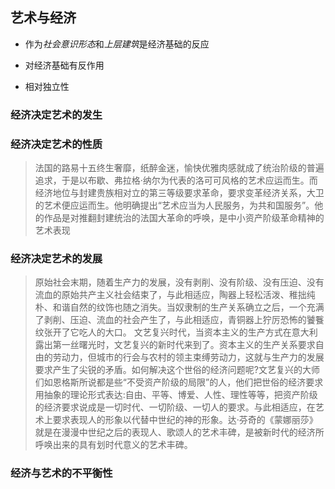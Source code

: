 ## 艺术与经济

- 作为*社会意识形态*和*上层建筑*是经济基础的反应

- 对经济基础有反作用

- 相对独立性

### 经济决定艺术的发生

### 经济决定艺术的性质
>法国的路易十五终生奢靡，纸醉金迷，愉快优雅肉感就成了统治阶级的普遍追求，于是以布歇、弗拉格·纳尔为代表的洛可可风格的艺术应运而生。而经济地位与封建贵族相对立的第三等级要求革命，要求变革经济关系，大卫的艺术便应运而生。他明确提出“艺术应当为人民服务，为共和国服务”。他的作品是对推翻封建统治的法国大革命的呼唤，是中小资产阶级革命精神的艺术表现

### 经济决定艺术的发展
> 原始社会末期，随着生产力的发展，没有剥削、没有阶级、没有压迫、没有流血的原始共产主义社会结束了，与此相适应，陶器上轻松活泼、稚拙纯朴、和谐自然的纹饰也随之消失。当奴隶制的生产关系确立之后，一个充满了剥削、压迫、流血的社会产生了，与此相适应，青铜器上狞厉恐怖的饕餮纹张开了它吃人的大口。
> 文艺复兴时代，当资本主义的生产方式在意大利露出第一丝曙光时，文艺复兴的新时代来到了。资本主义的生产关系要求自由的劳动力，但城市的行会与农村的领主束缚劳动力，这就与生产力的发展要求产生了尖锐的矛盾。如何解决这个世俗的经济问题呢?文艺复兴的大师们如恩格斯所说都是些“不受资产阶级的局限”的人，他们把世俗的经济要求用抽象的理论形式表达:自由、平等、博爱、人性、理性等等，把资产阶级的经济要求说成是一切时代、一切阶级、一切人的要求。与此相适应，在艺术上要求表现人的形象以代替中世纪的神的形象。达·芬奇的《蒙娜丽莎》就是在漫漫中世纪之后的表现人、歌颂人的艺术丰碑，是被新时代的经济所呼唤出来的具有划时代意义的艺术丰碑。

### 经济与艺术的不平衡性
